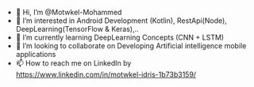 - 👋 Hi, I’m @Motwkel-Mohammed
- 👀 I’m interested in Android Development (Kotlin), RestApi(Node), DeepLearning(TensorFlow & Keras),..
- 🌱 I’m currently learning DeepLearning Concepts (CNN + LSTM)
- 💞️ I’m looking to collaborate on Developing Artificial intelligence mobile applications
- 📫 How to reach me on LinkedIn by https://www.linkedin.com/in/motwkel-idris-1b73b3159/

<!---
Motwkel-Mohammed/Motwkel-Mohammed is a ✨ special ✨ repository because its `README.md` (this file) appears on your GitHub profile.
You can click the Preview link to take a look at your changes.
--->
